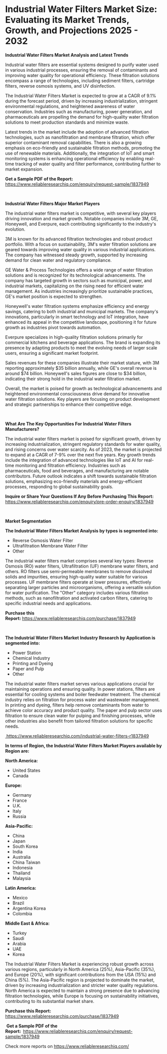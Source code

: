 <p><h1>Industrial Water Filters Market Size: Evaluating its Market Trends, Growth, and Projections 2025 - 2032</h1></p><p><strong>Industrial Water Filters Market Analysis and Latest Trends</strong></p>
<p><p>Industrial water filters are essential systems designed to purify water used in various industrial processes, ensuring the removal of contaminants and improving water quality for operational efficiency. These filtration solutions encompass a range of technologies, including sediment filters, cartridge filters, reverse osmosis systems, and UV disinfection. </p><p>The Industrial Water Filters Market is expected to grow at a CAGR of 9.1% during the forecast period, driven by increasing industrialization, stringent environmental regulations, and heightened awareness of water conservation. Industries such as manufacturing, power generation, and pharmaceuticals are propelling the demand for high-quality water filtration solutions to meet production standards and minimize waste. </p><p>Latest trends in the market include the adoption of advanced filtration technologies, such as nanofiltration and membrane filtration, which offer superior contaminant removal capabilities. There is also a growing emphasis on eco-friendly and sustainable filtration methods, promoting the use of renewable materials. Additionally, the integration of IoT and smart monitoring systems is enhancing operational efficiency by enabling real-time tracking of water quality and filter performance, contributing further to market expansion.</p></p>
<p><strong>Get a Sample PDF of the Report:&nbsp;</strong> <a href="https://www.reliableresearchiq.com/enquiry/request-sample/1837949?utm_campaign=2207&utm_medium=2&utm_source=Github&utm_content=ia&utm_term=18022025&utm_id=industrial-water-filters">https://www.reliableresearchiq.com/enquiry/request-sample/1837949</a></p>
<p>&nbsp;</p>
<p><strong>Industrial Water Filters Major Market Players</strong></p>
<p><p>The industrial water filters market is competitive, with several key players driving innovation and market growth. Notable companies include 3M, GE, Honeywell, and Everpure, each contributing significantly to the industry's evolution.</p><p>3M is known for its advanced filtration technologies and robust product portfolio. With a focus on sustainability, 3M's water filtration solutions are geared towards improving water quality in various industrial applications. The company has witnessed steady growth, supported by increasing demand for clean water and regulatory compliance.</p><p>GE Water & Process Technologies offers a wide range of water filtration solutions and is recognized for its technological advancements. The company has targeted growth in sectors such as municipal, power, and industrial markets, capitalizing on the rising need for efficient water management. As industries increasingly prioritize sustainable practices, GE's market position is expected to strengthen.</p><p>Honeywell's water filtration systems emphasize efficiency and energy savings, catering to both industrial and municipal markets. The company's innovations, particularly in smart technology and IoT integration, have enhanced its appeal in the competitive landscape, positioning it for future growth as industries pivot towards automation.</p><p>Everpure specializes in high-quality filtration solutions primarily for commercial kitchens and beverage applications. The brand is expanding its presence by adapting products to meet the evolving needs of larger scale users, ensuring a significant market footprint.</p><p>Sales revenues for these companies illustrate their market stature, with 3M reporting approximately $35 billion annually, while GE's overall revenue is around $74 billion. Honeywell's sales figures are close to $34 billion, indicating their strong hold in the industrial water filtration market.</p><p>Overall, the market is poised for growth as technological advancements and heightened environmental consciousness drive demand for innovative water filtration solutions. Key players are focusing on product development and strategic partnerships to enhance their competitive edge.</p></p>
<p>&nbsp;</p>
<p><strong>What Are The Key Opportunities For Industrial Water Filters Manufacturers?</strong></p>
<p><p>The industrial water filters market is poised for significant growth, driven by increasing industrialization, stringent regulatory standards for water quality, and rising concerns over water scarcity. As of 2023, the market is projected to expand at a CAGR of 7-9% over the next five years. Key growth trends include the integration of advanced technologies like IoT and AI for real-time monitoring and filtration efficiency. Industries such as pharmaceuticals, food and beverages, and manufacturing are notable contributors. Future outlook indicates a shift towards sustainable filtration solutions, emphasizing eco-friendly materials and energy-efficient processes, responding to global sustainability goals.</p></p>
<p><strong>Inquire or Share Your Questions If Any Before Purchasing This Report:</strong> <a href="https://www.reliableresearchiq.com/enquiry/pre-order-enquiry/1837949?utm_campaign=2207&utm_medium=2&utm_source=Github&utm_content=ia&utm_term=18022025&utm_id=industrial-water-filters">https://www.reliableresearchiq.com/enquiry/pre-order-enquiry/1837949</a></p>
<p>&nbsp;</p>
<p><strong>Market Segmentation</strong></p>
<p><strong>The Industrial Water Filters Market Analysis by types is segmented into:</strong></p>
<p><ul><li>Reverse Osmosis Water Filter</li><li>Ultrafiltration Membrane Water Filter</li><li>Other</li></ul></p>
<p><p>The industrial water filters market comprises several key types: Reverse Osmosis (RO) water filters, Ultrafiltration (UF) membrane water filters, and others. RO filters use semi-permeable membranes to remove dissolved solids and impurities, ensuring high-quality water suitable for various processes. UF membrane filters operate at lower pressures, effectively separating larger particles and microorganisms, offering a versatile solution for water purification. The "Other" category includes various filtration methods, such as nanofiltration and activated carbon filters, catering to specific industrial needs and applications.</p></p>
<p><strong>Purchase this Report:&nbsp;</strong><a href="https://www.reliableresearchiq.com/purchase/1837949?utm_campaign=2207&utm_medium=2&utm_source=Github&utm_content=ia&utm_term=18022025&utm_id=industrial-water-filters">https://www.reliableresearchiq.com/purchase/1837949</a></p>
<p>&nbsp;</p>
<p><strong>The Industrial Water Filters Market Industry Research by Application is segmented into:</strong></p>
<p><ul><li>Power Station</li><li>Chemical Industry</li><li>Printing and Dyeing</li><li>Paper and Pulp</li><li>Other</li></ul></p>
<p><p>The industrial water filters market serves various applications crucial for maintaining operations and ensuring quality. In power stations, filters are essential for cooling systems and boiler feedwater treatment. The chemical industry relies on filtration for process water and wastewater management. In printing and dyeing, filters help remove contaminants from water to achieve color accuracy and product quality. The paper and pulp sector uses filtration to ensure clean water for pulping and finishing processes, while other industries also benefit from tailored filtration solutions for specific needs.</p></p>
<p><a href="https://www.reliableresearchiq.com/industrial-water-filters-r1837949?utm_campaign=2207&utm_medium=2&utm_source=Github&utm_content=ia&utm_term=18022025&utm_id=industrial-water-filters">&nbsp;https://www.reliableresearchiq.com/industrial-water-filters-r1837949</a></p>
<p><strong>In terms of Region, the Industrial Water Filters Market Players available by Region are:</strong></p>
<p>
    <p> <strong> North America: </strong>
        <ul>
            <li>United States</li>
            <li>Canada</li>
        </ul>
        </p> 
    <p> <strong> Europe: </strong>
        <ul>
            <li>Germany</li>
            <li>France</li>
            <li>U.K.</li>
            <li>Italy</li>
            <li>Russia</li>
        </ul>
        </p> 
    <p> <strong> Asia-Pacific: </strong>
        <ul>
            <li>China</li>
            <li>Japan</li>
            <li>South Korea</li>
            <li>India</li>
            <li>Australia</li>
            <li>China Taiwan</li>
            <li>Indonesia</li>
            <li>Thailand</li>
            <li>Malaysia</li>
        </ul>
        </p> 
    <p> <strong> Latin America: </strong>
        <ul>
            <li>Mexico</li>
            <li>Brazil</li>
            <li>Argentina Korea</li>
            <li>Colombia</li>
        </ul>
        </p> 
    <p> <strong> Middle East & Africa: </strong>
        <ul>
            <li>Turkey</li>
            <li>Saudi</li>
            <li>Arabia</li>
            <li>UAE</li>
            <li>Korea</li>
        </ul>
    </p>
    </p>
<p><p>The Industrial Water Filters Market is experiencing robust growth across various regions, particularly in North America (25%), Asia-Pacific (35%), and Europe (20%), with significant contributions from the USA (15%) and China (5%). The Asia-Pacific region is projected to dominate the market, driven by increasing industrialization and stricter water quality regulations. North America is expected to maintain a strong presence due to advancing filtration technologies, while Europe is focusing on sustainability initiatives, contributing to its substantial market share.</p></p>
<p><strong>Purchase this Report: </strong><a href="https://www.reliableresearchiq.com/purchase/1837949?utm_campaign=2207&utm_medium=2&utm_source=Github&utm_content=ia&utm_term=18022025&utm_id=industrial-water-filters">https://www.reliableresearchiq.com/purchase/1837949</a></p>
<p>&nbsp;<strong>Get a Sample PDF of the Report:&nbsp;&nbsp;</strong><a href="https://www.reliableresearchiq.com/enquiry/request-sample/1837949?utm_campaign=2207&utm_medium=2&utm_source=Github&utm_content=ia&utm_term=18022025&utm_id=industrial-water-filters">https://www.reliableresearchiq.com/enquiry/request-sample/1837949</a></p>
<p><strong></strong></p>
<p>Check more reports on <a href="https://www.reliableresearchiq.com/?utm_campaign=2207&utm_medium=2&utm_source=Github&utm_content=ia&utm_term=18022025&utm_id=industrial-water-filters">https://www.reliableresearchiq.com/</a></p>